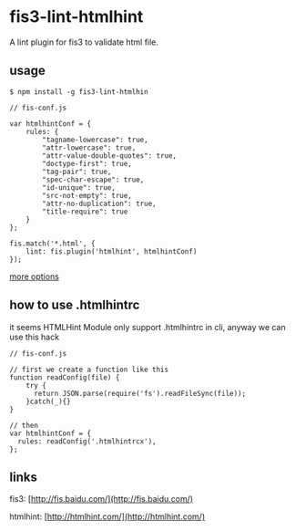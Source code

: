 # fis3-lint-htmlhint

A lint plugin for fis3 to validate html file.

## usage

    $ npm install -g fis3-lint-htmlhin

```
// fis-conf.js

var htmlhintConf = {
    rules: {
        "tagname-lowercase": true,
        "attr-lowercase": true,
        "attr-value-double-quotes": true,
        "doctype-first": true,
        "tag-pair": true,
        "spec-char-escape": true,
        "id-unique": true,
        "src-not-empty": true,
        "attr-no-duplication": true,
        "title-require": true
    }
};

fis.match('*.html', {
    lint: fis.plugin('htmlhint', htmlhintConf)
});
```

[more options](https://github.com/yaniswang/HTMLHint/wiki/Usage)

## how to use .htmlhintrc
it seems HTMLHint Module only support .htmlhintrc in cli, anyway we can use this hack
```
// fis-conf.js

// first we create a function like this
function readConfig(file) {
    try {
      return JSON.parse(require('fs').readFileSync(file));
    }catch(_){}
}

// then
var htmlhintConf = {
  rules: readConfig('.htmlhintrcx'),
};
```


## links
fis3: [http://fis.baidu.com/](http://fis.baidu.com/)


htmlhint: [http://htmlhint.com/](http://htmlhint.com/)
